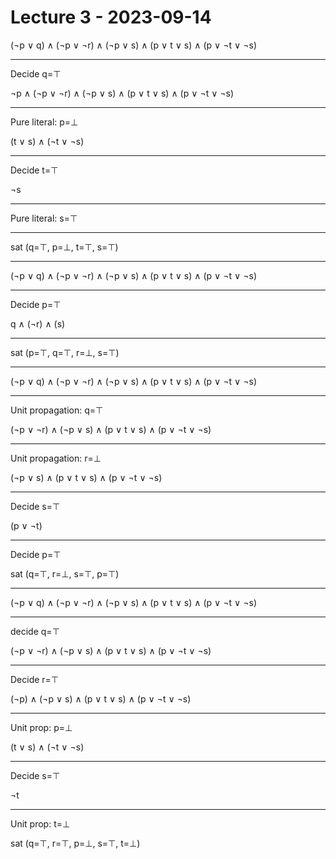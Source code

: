 # Lecture 3 - 2023-09-14

  (¬p ∨ q)
∧ (¬p ∨ ¬r)
∧ (¬p ∨ s)
∧ (p ∨ t ∨ s)
∧ (p ∨ ¬t ∨ ¬s)

---

Decide q=⊤

  ¬p
∧ (¬p ∨ ¬r)
∧ (¬p ∨ s)
∧ (p ∨ t ∨ s)
∧ (p ∨ ¬t ∨ ¬s)

---

Pure literal: p=⊥

  (t ∨ s)
∧ (¬t ∨ ¬s)

---

Decide t=⊤

  ¬s

---

Pure literal: s=⊤

---

sat (q=⊤, p=⊥, t=⊤, s=⊤)

---------------

  (¬p ∨ q)
∧ (¬p ∨ ¬r)
∧ (¬p ∨ s)
∧ (p ∨ t ∨ s)
∧ (p ∨ ¬t ∨ ¬s)

---

Decide p=⊤

  q
∧ (¬r)
∧ (s)

---

sat (p=⊤, q=⊤, r=⊥, s=⊤)


---------------


  (¬p ∨ q)
∧ (¬p ∨ ¬r)
∧ (¬p ∨ s)
∧ (p ∨ t ∨ s)
∧ (p ∨ ¬t ∨ ¬s)

---

Unit propagation: q=⊤

  (¬p ∨ ¬r)
∧ (¬p ∨ s)
∧ (p ∨ t ∨ s)
∧ (p ∨ ¬t ∨ ¬s)

---

Unit propagation: r=⊥

  (¬p ∨ s)
∧ (p ∨ t ∨ s)
∧ (p ∨ ¬t ∨ ¬s)

---

Decide s=⊤

  (p ∨ ¬t)

---

Decide p=⊤

sat (q=⊤, r=⊥, s=⊤, p=⊤)

---------------


  (¬p ∨ q)
∧ (¬p ∨ ¬r)
∧ (¬p ∨ s)
∧ (p ∨ t ∨ s)
∧ (p ∨ ¬t ∨ ¬s)

---

decide q=⊤

  (¬p ∨ ¬r)
∧ (¬p ∨ s)
∧ (p ∨ t ∨ s)
∧ (p ∨ ¬t ∨ ¬s)

---

Decide r=⊤

  (¬p)
∧ (¬p ∨ s)
∧ (p ∨ t ∨ s)
∧ (p ∨ ¬t ∨ ¬s)

---

Unit prop: p=⊥

  (t ∨ s)
∧ (¬t ∨ ¬s)

---

Decide s=⊤

  ¬t

---

Unit prop: t=⊥

sat (q=⊤, r=⊤, p=⊥, s=⊤, t=⊥)

